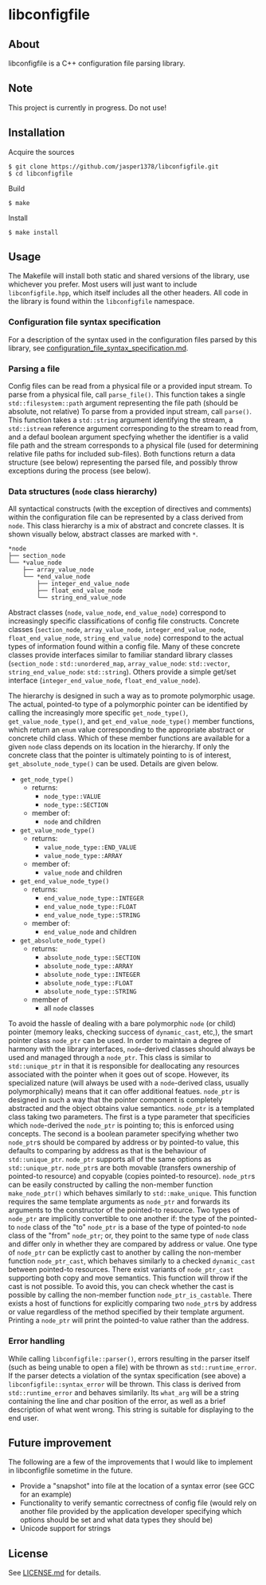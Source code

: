 # libconfigfile

## About
libconfigfile is a C++ configuration file parsing library. 

## Note
This project is currently in progress. Do not use!

## Installation
Acquire the sources
```
$ git clone https://github.com/jasper1378/libconfigfile.git
$ cd libconfigfile
```
Build
```
$ make
```
Install
```
$ make install
```

## Usage
The Makefile will install both static and shared versions of the library, use whichever you prefer. Most users will just want to include `libconfigfile.hpp`, which itself includes all the other headers. All code in the library is found within the `libconfigfile` namespace.

### Configuration file syntax specification

For a description of the syntax used in the configuration files parsed by this library, see [configuration_file_syntax_specification.md](configuration_file_syntax_specification.md).

### Parsing a file

Config files can be read from a physical file or a provided input stream. To parse from a physical file, call `parse_file()`. This function takes a single `std::filesystem::path` argument representing the file path (should be absolute, not relative) To parse from a provided input stream, call `parse()`. This function takes a `std::string` argument identifying the stream, a `std::istream` reference argument corresponding to the stream to read from, and a defaul boolean argument specfying whether the identifier is a valid file path and the stream corresponds to a physical file (used for determining relative file paths for included sub-files). Both functions return a data structure (see below) representing the parsed file, and possibly throw exceptions during the process (see below).

### Data structures (`node` class hierarchy)

All syntactical constructs (with the exception of directives and comments) within the configuration file can be represented by a class derived from `node`. This class hierarchy is a mix of abstract and concrete classes. It is shown visually below, abstract classes are marked with `*`.

```
*node
├── section_node
└── *value_node
    ├── array_value_node
    └── *end_value_node
        ├── integer_end_value_node
        ├── float_end_value_node
        └── string_end_value_node
```

Abstract classes (`node`, `value_node`, `end_value_node`) correspond to increasingly specific classifications of config file constructs. Concrete classes (`section_node`, `array_value_node`, `integer_end_value_node`, `float_end_value_node`, `string_end_value_node`) correspond to the actual types of information found within a config file. Many of these concrete classes provide interfaces similar to familiar standard library classes (`section_node` : `std::unordered_map`, `array_value_node`: `std::vector`, `string_end_value_node`: `std::string`). Others provide a simple get/set interface (`integer_end_value_node`, `float_end_value_node`).

The hierarchy is designed in such a way as to promote polymorphic usage. The actual, pointed-to type of a polymorphic pointer can be identified by calling the increasingly more specific `get_node_type()`, `get_value_node_type()`, and `get_end_value_node_type()` member functions, which return an `enum` value corresponding to the appropriate abstract or concrete child class. Which of these member functions are available for a given `node` class depends on its location in the hierarchy. If only the concrete class that the pointer is ultimately pointing to is of interest, `get_absolute_node_type()` can be used. Details are given below.


- `get_node_type()`
    - returns:
        - `node_type::VALUE`
        - `node_type::SECTION`
    - member of:
        - `node` and children
- `get_value_node_type()`
    - returns:
        - `value_node_type::END_VALUE`
        - `value_node_type::ARRAY`
    - member of:
        - `value_node` and children
- `get_end_value_node_type()`
    - returns:
        - `end_value_node_type::INTEGER`
        - `end_value_node_type::FLOAT`
        - `end_value_node_type::STRING`
    - member of:
        - `end_value_node` and children
- `get_absolute_node_type()`
    - returns:
        - `absolute_node_type::SECTION`
        - `absolute_node_type::ARRAY`
        - `absolute_node_type::INTEGER`
        - `absolute_node_type::FLOAT`
        - `absolute_node_type::STRING`
    - member of
        - all `node` classes

To avoid the hassle of dealing with a bare polymorphic `node` (or child) pointer (memory leaks, checking success of `dynamic_cast`, etc,), the smart pointer class `node_ptr` can be used. In order to maintain a degree of harmony with the library interfaces, `node`-derived classes should always be used and managed through a `node_ptr`. This class is similar to `std::unique_ptr` in that it is responsible for deallocating any resources associated with the pointer when it goes out of scope. However, its specialized nature (will always be used with a `node`-derived class, usually polymorphically) means that it can offer additional featues. `node_ptr` is designed in such a way that the pointer component is completely abstracted and the object obtains value semantics. `node_ptr` is a templated class taking two parameters. The first is a type parameter that specificies which `node`-derived the `node_ptr` is pointing to; this is enforced using concepts. The second is a boolean parameter specifying whether two `node_ptr`s should be compared by address or by pointed-to value, this defaults to comparing by address as that is the behaviour of `std::unique_ptr`. `node_ptr` supports all of the same options as `std::unique_ptr`. `node_ptr`s are both movable (transfers ownership of pointed-to resource) and copyable (copies pointed-to resource). `node_ptr`s can be easily constructed by calling the non-member function `make_node_ptr()` which behaves similarly to `std::make_unique`. This function requires the same template arguments as `node_ptr` and forwards its arguments to the constructor of the pointed-to resource. Two types of `node_ptr` are implicitly convertible to one another if: the type of the pointed-to `node` class of the "to" `node_ptr` is a base of the type of pointed-to `node` class of the "from" `node_ptr`; or, they point to the same type of `node` class and differ only in whether they are compared by address or value. One type of `node_ptr` can be explictly cast to another by calling the non-member function `node_ptr_cast`, which behaves similarly to a checked `dynamic_cast` between pointed-to resources. There exist variants of `node_ptr_cast` supporting both copy and move semantics. This function will throw if the cast is not possible. To avoid this, you can check whether the cast is possible by calling the non-member function `node_ptr_is_castable`. There exists a host of functions for explicitly comparing two `node_ptr`s by address or value regardless of the method specified by their template argument. Printing a `node_ptr` will print the pointed-to value rather than the address.

### Error handling

While calling `libconfigfile::parser()`, errors resulting in the parser itself (such as being unable to open a file) with be thrown as `std::runtime_error`. If the parser detects a violation of the syntax specification (see above) a `libconfigfile::syntax_error` will be thrown. This class is derived from `std::runtime_error` and behaves similarily. Its `what_arg` will be a string containing the line and char position of the error, as well as a brief description of what went wrong. This string is suitable for displaying to the end user.

## Future improvement

The following are a few of the improvements that I would like to implement in libconfigfile sometime in the future.

- Provide a "snapshot" into file at the location of a syntax error (see GCC for an example)
- Functionality to verify semantic correctness of config file (would rely on another file provided by the application developer specifying which options should be set and what data types they should be)
- Unicode support for strings

## License
See [LICENSE.md](LICENSE.md) for details.
